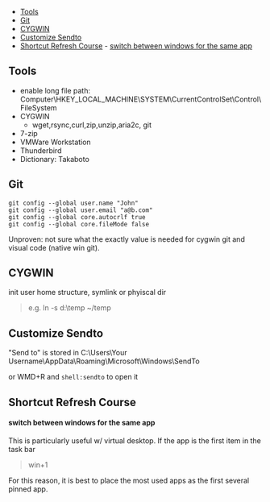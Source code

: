 <!-- TOC -->

- [Tools](#tools)
- [Git](#git)
- [CYGWIN](#cygwin)
- [Customize Sendto](#customize-sendto)
- [Shortcut Refresh Course](#shortcut-refresh-course)
        - [switch between windows for the same app](#switch-between-windows-for-the-same-app)

<!-- /TOC -->
## Tools
* enable long file path: Computer\HKEY_LOCAL_MACHINE\SYSTEM\CurrentControlSet\Control\FileSystem
* CYGWIN
    * wget,rsync,curl,zip,unzip,aria2c, git
* 7-zip
* VMWare Workstation
* Thunderbird
* Dictionary: Takaboto

## Git

```
git config --global user.name "John"
git config --global user.email "a@b.com"
git config --global core.autocrlf true
git config --global core.fileMode false
```

Unproven: not sure what the exactly value is needed for cygwin git and visual code (native win git). 


## CYGWIN
init user home structure, symlink or phyiscal dir

> e.g.  ln -s d:\temp ~/temp



## Customize Sendto
"Send to" is stored in C:\Users\Your Username\AppData\Roaming\Microsoft\Windows\SendTo

or  WMD+R and ```shell:sendto``` to open it

## Shortcut Refresh Course

#### switch between windows for the same app

This is particularly useful w/ virtual desktop. If the app is the first item in the task bar
> win+1

For this reason, it is best to place the most used apps as the first several pinned app. 
